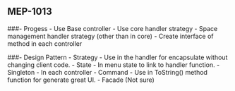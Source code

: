 ## MEP-1013

###- Progess
    - Use Base controller
    - Use core handler strategy
    - Space management handler strategy (other than in core)
    - Create interface of method in each controller

###- Design Pattern
    - Strategy
        - Use in the handler for encapsulate without changing client code.
    - State
        - In menu state to link to handler function.
    - Singleton
        - In each controller
    - Command
        - Use in ToString() method function for generate great UI.
    - Facade (Not sure)